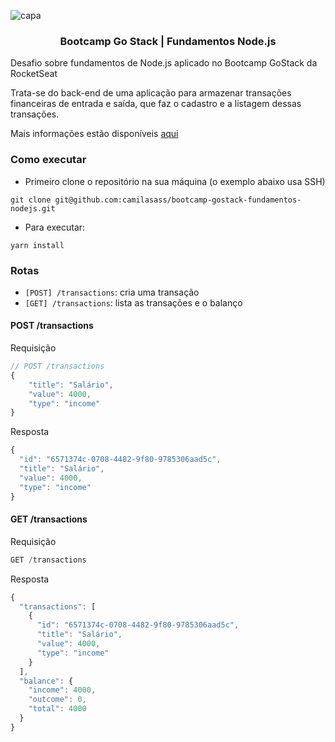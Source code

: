 ![capa](https://camo.githubusercontent.com/d25397e9df01fe7882dcc1cbc96bdf052ffd7d0c/68747470733a2f2f73746f726167652e676f6f676c65617069732e636f6d2f676f6c64656e2d77696e642f626f6f7463616d702d676f737461636b2f6865616465722d6465736166696f732e706e67)
<h3 align="center" >Bootcamp Go Stack | Fundamentos Node.js</h3>

Desafio sobre fundamentos de Node.js aplicado no Bootcamp GoStack da RocketSeat

Trata-se do back-end de uma aplicação para armazenar transações financeiras de entrada e saída, que faz o cadastro e a listagem dessas transações.

Mais informações estão disponíveis [aqui](https://github.com/Rocketseat/bootcamp-gostack-desafios/tree/master/desafio-fundamentos-nodejs#rocket-sobre-o-desafio)
### Como executar
- Primeiro clone o repositório na sua máquina (o exemplo abaixo usa SSH)
```
git clone git@github.com:camilasass/bootcamp-gostack-fundamentos-nodejs.git
```

- Para executar:
```
yarn install
```


### Rotas
- `[POST] /transactions`: cria uma transação
- `[GET] /transactions`: lista as transações e o balanço 

#### POST /transactions

Requisição
```javascript
// POST /transactions
{
	"title": "Salário",
	"value": 4000,
	"type": "income"
}
```

Resposta
```javascript
{
  "id": "6571374c-0708-4482-9f80-9785306aad5c",
  "title": "Salário",
  "value": 4000,
  "type": "income"
}
```


#### GET /transactions

Requisição
```javascript
GET /transactions
```

Resposta
```javascript
{
  "transactions": [
    {
      "id": "6571374c-0708-4482-9f80-9785306aad5c",
      "title": "Salário",
      "value": 4000,
      "type": "income"
    }
  ],
  "balance": {
    "income": 4000,
    "outcome": 0,
    "total": 4000
  }
}
```

